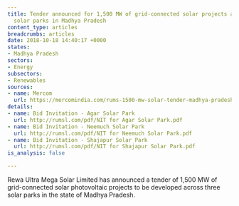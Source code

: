 ```yaml
---
title: Tender announced for 1,500 MW of grid-connected solar projects across three
  solar parks in Madhya Pradesh
content_type: articles
breadcrumbs: articles
date: 2018-10-18 14:40:17 +0000
states:
- Madhya Pradesh
sectors:
- Energy
subsectors:
- Renewables
sources:
- name: Mercom
  url: https://mercomindia.com/rums-1500-mw-solar-tender-madhya-pradesh/
details:
- name: Bid Invitation - Agar Solar Park
  url: http://rumsl.com/pdf/NIT for Agar Solar Park.pdf
- name: Bid Invitation - Neemuch Solar Park
  url: http://rumsl.com/pdf/NIT for Neemuch Solar Park.pdf
- name: Bid Invitation - Shajapur Solar Park
  url: http://rumsl.com/pdf/NIT for Shajapur Solar Park.pdf
is_analysis: false

---
```

Rewa Ultra Mega Solar Limited has announced a tender of 1,500 MW of grid-connected solar photovoltaic projects to be developed across three solar parks in the state of Madhya Pradesh.     
